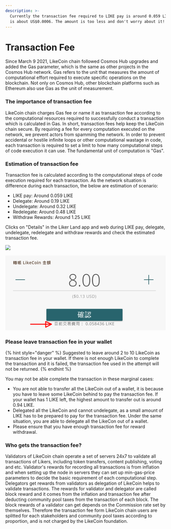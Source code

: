 ```yaml
---
description: >-
  Currently the transaction fee required to LIKE pay is around 0.059 LIKE, which
  is about US$0.0006. The amount is too less and don't worry about it!
---
```


# Transaction Fee

Since March 9 2021, LikeCoin chain followed Cosmos Hub upgrades and added the Gas parameter, which is the same as other projects in the Cosmos Hub network. Gas refers to the unit that measures the amount of computational effort required to execute specific operations on the blockchain. Not only on Cosmos Hub, other blockchain platforms such as Ethereum also use Gas as the unit of measurement.

### The importance of transaction fee

LikeCoin chain charges Gas fee or name it as transaction fee according to the computational resources required  to successfully conduct a transaction which is calculated in Gas. In short, transaction fees help keep the LikeCoin chain secure. By requiring a fee for every computation executed on the network, we prevent actors from spamming the network. In order to prevent accidental or hostile infinite loops or other computational wastage in code, each transaction is required to set a limit to how many computational steps of code execution it can use. The fundamental unit of computation is "Gas".

### Estimation of transaction fee

Transaction fee is calculated according to the computational steps of code execution required for each transaction. As the network situation is difference during each transaction, the below are estimation of scenario:

* LIKE pay: Around 0.059 LIKE
* Delegate: Around 0.19 LIKE
* Undelegate: Around 0.32 LIKE 
* Redelegate: Around 0.48 LIKE
* Withdraw Rewards: Around 1.25 LIKE

Clicks on "Details" in the Liker Land app and web during LIKE pay, delegate, undelegate, redelegate and withdraw rewards and check the estimated transaction fee.

![](../../.gitbook/assets/like-pay-4-en.png)

![](../../.gitbook/assets/1620197765521.png)

### Please leave transaction fee in your wallet

{% hint style="danger" %}
Suggested to leave around 2 to 10 LikeCoin as transaction fee in your wallet. If there is not enough LikeCoin to complete the transaction and it is failed, the transaction fee used in the attempt will not be returned.
{% endhint %}

You may not be able complete the transaction in these marginal cases:

* You are not able to transfer all the LikeCoin out of a wallet, it is because you have to leave some LikeCoin behind to pay the transaction fee. If your wallet has 1 LIKE left, the highest amount to transfer out is around 0.94 LIKE.
* Delegated all the LikeCoin and cannot undelegate, as a small amount of LIKE has to be prepared to pay for the transaction fee. Under the same situation, you are able to delegate all the LikeCon out of a wallet.
* Please ensure that you have enough transaction fee for reward withdrawal.

### Who gets the transaction fee?

Validators of LikeCoin chain operate a set of servers 24x7 to validate all transactions of Likers, including token transfers, content publishing, voting and etc. Validator's rewards for recording all transactions is from inflation and when setting up the node in servers they can set up min-gas-price parameters to decide the basic requirement of each computational step. Delegators get rewards from validators as delegation of LikeCoin helps to validate transactions. The rewards for validator and delegator are called block reward and it comes from the inflation and transaction fee after deducting community pool taxes from the transaction of each block. The block rewards of a validator can get depends on the Commission rate set by themselves. Therefore the transaction fee form LikeCoin chain users are splitted for each stakeholders and community pool taxes according to proportion, and is not charged by the LikeCoin foundation.


